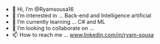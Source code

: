 - 👋 Hi, I’m @Ryamsousa16
- 👀 I’m interested in ... Back-end and Intelligence artificial
- 🌱 I’m currently learning ... C# and ML
- 💞️ I’m looking to collaborate on ... 
- 📫 How to reach me ... www.linkedin.com/in/ryam-sousa
